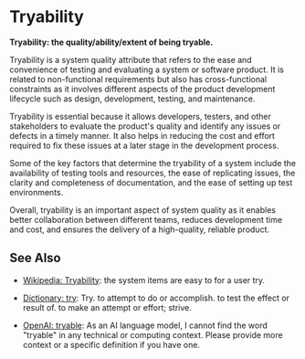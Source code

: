 # Tryability

**Tryability: the quality/ability/extent of being tryable.**

<span data-chatgpt-prompt="explain tryability (system quality attribute, cross-functional constraint, non-functional requirement)">

Tryability is a system quality attribute that refers to the ease and convenience of testing and evaluating a system or software product. It is related to non-functional requirements but also has cross-functional constraints as it involves different aspects of the product development lifecycle such as design, development, testing, and maintenance.

Tryability is essential because it allows developers, testers, and other stakeholders to evaluate the product's quality and identify any issues or defects in a timely manner. It also helps in reducing the cost and effort required to fix these issues at a later stage in the development process.

Some of the key factors that determine the tryability of a system include the availability of testing tools and resources, the ease of replicating issues, the clarity and completeness of documentation, and the ease of setting up test environments.

Overall, tryability is an important aspect of system quality as it enables better collaboration between different teams, reduces development time and cost, and ensures the delivery of a high-quality, reliable product.

</span>

## See Also

* [Wikipedia: Tryability](https://wikipedia.org/wiki/Tryability): the system items are easy to for a user try.

* [Dictionary: try](https://www.dictionary.com/browse/try): Try. to attempt to do or accomplish. to test the effect or result of. to make an attempt or effort; strive.

* [OpenAI: tryable](https:://openai.com): <span data-chatgpt-prompt="define tryable (computers and software)">As an AI language model, I cannot find the word "tryable" in any technical or computing context. Please provide more context or a specific definition if you have one.</span>
